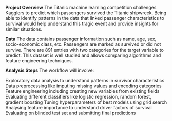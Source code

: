 **Project Overview**
The Titanic machine learning competition challenges Kagglers to predict which passengers survived the Titanic shipwreck. Being able to identify patterns in the data that linked passenger characteristics to survival would help understand this tragic event and provide insights for similar situations.

**Data**
The data contains passenger information such as name, age, sex, socio-economic class, etc. Passengers are marked as survived or did not survive. There are 891 entries with two categories for the target variable to predict. This dataset is well studied and allows comparing algorithms and feature engineering techniques.

**Analysis Steps**
The workflow will involve:

Exploratory data analysis to understand patterns in survivor characteristics
Data preprocessing like imputing missing values and encoding categories
Feature engineering including creating new variables from existing fields
Evaluating different classifiers like logistic regression, random forest, gradient boosting
Tuning hyperparameters of best models using grid search
Analysing feature importance to understand driver factors of survival
Evaluating on blinded test set and submitting final predictions
